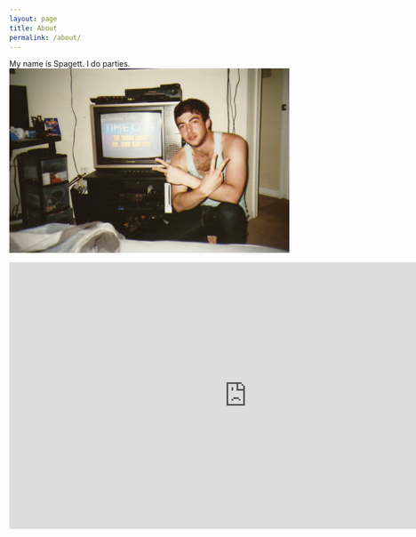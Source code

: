```yaml
---
layout: page
title: About
permalink: /about/
---
```


My name is Spagett. I do parties.
![Time out](/images/time_out.jpg)

<iframe width="854" height="480" src="https://www.youtube.com/embed/MxtBdPwBxxU" frameborder="0" allowfullscreen></iframe>
